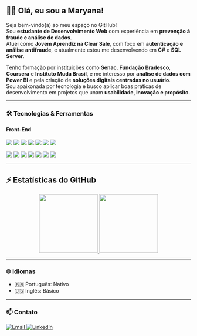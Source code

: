 ## 👋🏻 Olá, eu sou a Maryana!  

Seja bem-vindo(a) ao meu espaço no GitHub!  
Sou **estudante de Desenvolvimento Web** com experiência em **prevenção à fraude e análise de dados**.  
Atuei como **Jovem Aprendiz na Clear Sale**, com foco em **autenticação e análise antifraude**, e atualmente estou me desenvolvendo em **C#** e **SQL Server**.

Tenho formação por instituições como **Senac**, **Fundação Bradesco**, **Coursera** e **Instituto Muda Brasil**, e me interesso por **análise de dados com Power BI** e pela criação de **soluções digitais centradas no usuário**.  
Sou apaixonada por tecnologia e busco aplicar boas práticas de desenvolvimento em projetos que unam **usabilidade, inovação e propósito**.

---

### 🛠️ Tecnologias & Ferramentas

#### Front-End
<p>
  <img src="https://img.shields.io/badge/HTML5-E34F26?style=for-the-badge&logo=html5&logoColor=white" />
  <img src="https://img.shields.io/badge/CSS3-1572B6?style=for-the-badge&logo=css3&logoColor=white" />
  <img src="https://img.shields.io/badge/Sass-CC6699?style=for-the-badge&logo=sass&logoColor=white" />
  <img src="https://img.shields.io/badge/Bootstrap-7952B3?style=for-the-badge&logo=bootstrap&logoColor=white" />
  <img src="https://img.shields.io/badge/JavaScript-F7DF1E?style=for-the-badge&logo=javascript&logoColor=black" />
  <img src="https://img.shields.io/badge/React-20232A?style=for-the-badge&logo=react&logoColor=61DAFB" />
  <img src="https://img.shields.io/badge/Python-3776AB?style=for-the-badge&logo=python&logoColor=white" />
<p>
  <img src="https://img.shields.io/badge/Flask-000000?style=for-the-badge&logo=flask&logoColor=white" />
  <img src="https://img.shields.io/badge/C%23-239120?style=for-the-badge&logo=c-sharp&logoColor=white" />
  <img src="https://img.shields.io/badge/SQL-4479A1?style=for-the-badge&logo=postgresql&logoColor=white" />
  <img src="https://img.shields.io/badge/Git-F05033?style=for-the-badge&logo=git&logoColor=white" />
  <img src="https://img.shields.io/badge/GitHub-181717?style=for-the-badge&logo=github&logoColor=white" />
  <img src="https://img.shields.io/badge/Power%20BI-F2C811?style=for-the-badge&logo=powerbi&logoColor=black" />
  <img src="https://img.shields.io/badge/Microsoft%20Office-D83B01?style=for-the-badge&logo=microsoft-office&logoColor=white" />
</p>

---

## ⚡ Estatísticas do GitHub

<div align="center">

<a href="https://github.com/MaryanaOlvra">
  <img height="160em" src="https://github-readme-stats.vercel.app/api?username=MaryanaOlvra&show_icons=true&theme=tokyonight&include_all_commits=true&count_private=true&locale=pt-br"/>
  <img height="160em" src="https://github-readme-stats.vercel.app/api/top-langs/?username=MaryanaOlvra&layout=compact&langs_count=7&theme=tokyonight&locale=pt-br"/>
</a>

</div>

---

### 🌐 Idiomas
- 🇧🇷 Português: Nativo  
- 🇺🇸 Inglês: Básico

---

### 📫 Contato

<div>
  <a href="mailto:mlopeslucariello@gmail.com">
    <img src="https://img.shields.io/badge/Email-D14836?style=for-the-badge&logo=gmail&logoColor=white" alt="Email"/>
  </a>
  <a href="https://www.linkedin.com/in/maryana-oliveira" target="_blank">
    <img src="https://img.shields.io/badge/LinkedIn-0A66C2?style=for-the-badge&logo=linkedin&logoColor=white" alt="LinkedIn"/>
  </a>
</div>
